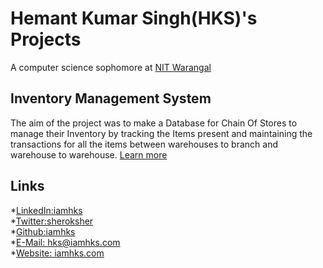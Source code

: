 # Hemant Kumar Singh(HKS)'s Projects
A computer science sophomore at [NIT Warangal](https://www.nitw.ac.in/)

## Inventory Management System
The aim of the project was to make a Database for Chain Of Stores to manage their Inventory by tracking the Items present and maintaining the transactions for all the items between warehouses to branch and warehouse to warehouse. [Learn more](https://github.com/iamhks/projects/blob/master/IMS.md)

## Links
*[LinkedIn:iamhks](https://www.linkedin.com/in/iamhks)<br>
*[Twitter:sheroksher](https://twitter.com/sheroksher)<br>
*[Github:iamhks](https://github.com/iamhks)<br>
*[E-Mail: hks@iamhks.com](mailto:hks@iamhks.com)<br>
*[Website: iamhks.com](https://iamhks.com)<br>
